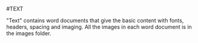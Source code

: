 #TEXT

"Text" contains word documents that give the basic content with fonts, headers, spacing and imaging.
All the images in each word document is in the images folder.
